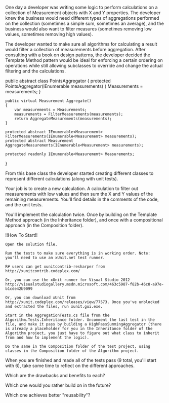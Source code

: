 One day a developer was writing some logic to perform calculations on a collection of Measurement objects with X and Y properties. The developer knew the business would need different types of aggregations performed on the collection (sometimes a simple sum, sometimes an average), and the business would also want to filter measures (sometimes removing low values, sometimes removing high values).

The developer wanted to make sure all algorithms for calculating a result would filter a collection of measurements before aggregation. After consulting with a book on design patterns, the developer decided the Template Method pattern would be ideal for enforcing a certain ordering on operations while still allowing subclasses to override and change the actual filtering and the calculations.

public abstract class PointsAggregator
{
    protected PointsAggregator(IEnumerable<Measurement> measurements)
    {
        Measurements = measurements;
    }

    public virtual Measurement Aggregate()
    {
        var measurements = Measurements;
        measurements = FilterMeasurements(measurements);
        return AggregateMeasurements(measurements);
    }

    protected abstract IEnumerable<Measurement> FilterMeasurements(IEnumerable<Measurement> measurements);
    protected abstract Measurement AggregateMeasurements(IEnumerable<Measurement> measurements);
        
    protected readonly IEnumerable<Measurement> Measurements;
} 

From this base class the developer started creating different classes to represent different calculations (along with unit tests).

Your job is to create a new calculation. A calculation to filter out measurements with low values and then sum the X and Y values of the remaining measurements. You'll find details in the comments of the code, and the unit tests.

You'll implement the calculation twice. Once by building on the Template Method approach (in the Inheritance folder), and once with a compositional approach (in the Composition folder).

!!How To Start!!

    Open the solution file.

    Run the tests to make sure everything is in working order. Note: you'll need to use an xUnit.net test runner.

    R# users can get xunitcontrib-resharper from http://xunitcontrib.codeplex.com/

    Or, you can use the xUnit runner for Visual Studio 2012 http://visualstudiogallery.msdn.microsoft.com/463c5987-f82b-46c8-a97e-b1cde42b9099

    Or, you can download xUnit from http://xunit.codeplex.com/releases/view/77573. Once you've unblocked and extracted the files, run xunit.gui.exe.

    Start in the AggregationTests.cs file from the Algorithm.Tests.Inheritance folder. Uncomment the last test in the file, and make it pass by building a HighPassSummingAggregator (there is already a placeholder for you in the Inheritance folder of the Algorithm project, you just have to figure out what class to inherit from and how to implement the logic).

    Do the same in the Composition folder of the test project, using classes in the Composition folder of the Algorithm project.

When you are finished and made all of the tests pass (9 total, you'll start with 6), take some time to reflect on the different approaches.

Which are the drawbacks and benefits to each?

Which one would you rather build on in the future?

Which one achieves better "reusability"?
